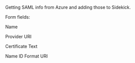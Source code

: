 Getting SAML info from Azure and adding those to Sidekick.

Form fields:

Name

Provider URI

Certificate Text

Name ID Format URI